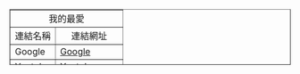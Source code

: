 <!DOCTYPE html>
<html lang="en">
<head>
    <meta charset="UTF-8">
    <meta http-equiv="X-UA-Compatible" content="IE=edge">
    <meta name="viewport" content="width=device-width, initial-scale=1.0">
    <title>Document</title>
</head>
<body>
    <table align="center" border="1" weich="300" height="100" >
        <tr>
            <td colspan="3" align="center">我的最愛</td>
        </tr>
            <tr>
                <td>連結名稱</td>
                <td align="center">連結網址</td>
            </tr>
            <tr>
                <td>Google</td>
                <td><a href="https://www.google.com.tw/?hl=zh_TW">Google</a></td>
            </tr>
            <tr>
                <td>Youtube</td>
                <td><a href="https://www.youtube.com/">Youtube</a></td>
            </tr>
            <tr>
                <td>Pchome</td>
                <td>3411007040</td>
            </tr>
        </table>
        <br>
        <br>
        </tr>
        </table>
</body>
</html>
